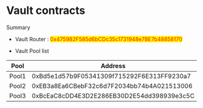 # Vault contracts

Summary

* Vault Router : <mark style="color:red;">0x475982F585d6bCDc35c1731948e7BE7b48858170</mark>



* Vault Pool list

<table><thead><tr><th width="164">Pool</th><th width="462">Address</th><th data-hidden></th></tr></thead><tbody><tr><td>Pool1</td><td>0xBd5e1d57b9F05341309f715292F6E313FF9230a7</td><td></td></tr><tr><td>Pool2</td><td>0xEB3a8Ea6CBebF32c6d7F2034bb74b4A021513006</td><td></td></tr><tr><td>Pool3</td><td>0xBcEaC8cDD4E3D2E286EB30D2E54dd398939e3c5C</td><td></td></tr></tbody></table>
